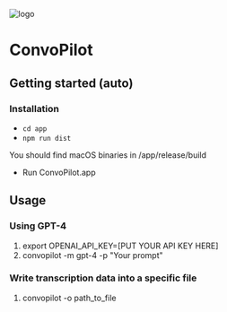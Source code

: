 
![logo](https://github.com/zhang123cnn/convopilot/blob/main/logo.jpg?raw=true)


# ConvoPilot


## Getting started (auto)

### Installation

- `cd app`
- `npm run dist`
  
You should find macOS binaries in /app/release/build

- Run ConvoPilot.app

## Usage
### Using GPT-4
1. export OPENAI_API_KEY=[PUT YOUR API KEY HERE]
1. convopilot -m gpt-4 -p "Your prompt"

### Write transcription data into a specific file
1. convopilot -o path_to_file 

